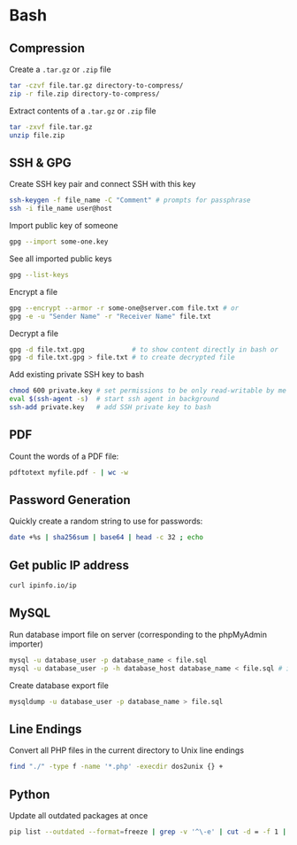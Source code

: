 # Bash

## Compression

Create a `.tar.gz` or `.zip` file

```bash
tar -czvf file.tar.gz directory-to-compress/
zip -r file.zip directory-to-compress/
```

Extract contents of a `.tar.gz` or `.zip` file

```bash
tar -zxvf file.tar.gz
unzip file.zip
```

## SSH & GPG

Create SSH key pair and connect SSH with this key

```bash
ssh-keygen -f file_name -C "Comment" # prompts for passphrase
ssh -i file_name user@host
```

Import public key of someone

```bash
gpg --import some-one.key
```

See all imported public keys

```bash
gpg --list-keys
```

Encrypt a file

```bash
gpg --encrypt --armor -r some-one@server.com file.txt # or
gpg -e -u "Sender Name" -r "Receiver Name" file.txt
```

Decrypt a file

```bash
gpg -d file.txt.gpg            # to show content directly in bash or
gpg -d file.txt.gpg > file.txt # to create decrypted file
```

Add existing private SSH key to bash

```bash
chmod 600 private.key # set permissions to be only read-writable by me
eval $(ssh-agent -s)  # start ssh agent in background
ssh-add private.key   # add SSH private key to bash
```

## PDF

Count the words of a PDF file:

```bash
pdftotext myfile.pdf - | wc -w
```

## Password Generation

Quickly create a random string to use for passwords:

```bash
date +%s | sha256sum | base64 | head -c 32 ; echo
```

## Get public IP address

```bash
curl ipinfo.io/ip
```

## MySQL

Run database import file on server (corresponding to the phpMyAdmin importer)

```bash
mysql -u database_user -p database_name < file.sql
mysql -u database_user -p -h database_host database_name < file.sql # if it's not localhost
```

Create database export file

```bash
mysqldump -u database_user -p database_name > file.sql
```

## Line Endings

Convert all PHP files in the current directory to Unix line endings

```bash
find "./" -type f -name '*.php' -execdir dos2unix {} +
```

## Python

Update all outdated packages at once

```bash
pip list --outdated --format=freeze | grep -v '^\-e' | cut -d = -f 1 | xargs -n1 pip install -U 
```
